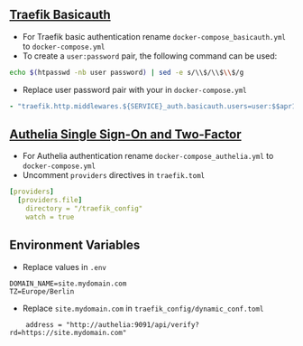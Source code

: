 
## [Traefik Basicauth](https://docs.traefik.io/middlewares/basicauth/)
* For Traefik basic authentication rename `docker-compose_basicauth.yml` to `docker-compose.yml`
* To create a `user:password` pair, the following command can be used:
```bash
echo $(htpasswd -nb user password) | sed -e s/\\$/\\$\\$/g
```
* Replace user password pair with your in `docker-compose.yml`
```yml
- "traefik.http.middlewares.${SERVICE}_auth.basicauth.users=user:$$apr1$$4h0uuN1U$$WAPb1/S2tWtrYtZwqS7Cp0"
```

## [Authelia Single Sign-On and Two-Factor](https://www.authelia.com/docs/deployment/supported-proxies/traefik2.x.html)
* For Authelia authentication rename `docker-compose_authelia.yml` to `docker-compose.yml`
* Uncomment `providers` directives in `traefik.toml`
```yml
[providers]
  [providers.file]
    directory = "/traefik_config"
    watch = true
```

## Environment Variables
* Replace values in `.env`
```
DOMAIN_NAME=site.mydomain.com
TZ=Europe/Berlin
```

* Replace `site.mydomain.com` in `traefik_config/dynamic_conf.toml`
```
    address = "http://authelia:9091/api/verify?rd=https://site.mydomain.com"
```
